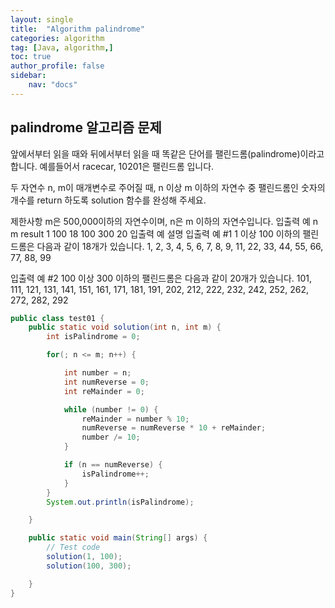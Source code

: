 ```yaml
---
layout: single
title:  "Algorithm palindrome"
categories: algorithm
tag: [Java, algorithm,]
toc: true
author_profile: false
sidebar:
    nav: "docs"
---
```

## palindrome 알고리즘 문제

앞에서부터 읽을 때와 뒤에서부터 읽을 때 똑같은 단어를 팰린드롬(palindrome)이라고 합니다. 예를들어서 racecar, 10201은 팰린드롬 입니다.

두 자연수 n, m이 매개변수로 주어질 때, n 이상 m 이하의 자연수 중 팰린드롬인 숫자의 개수를 return 하도록 solution 함수를 완성해 주세요.

제한사항
m은 500,000이하의 자연수이며, n은 m 이하의 자연수입니다.
입출력 예
n	m	result
1	100	18
100	300	20
입출력 예 설명
입출력 예 #1
1 이상 100 이하의 팰린드롬은 다음과 같이 18개가 있습니다.
1, 2, 3, 4, 5, 6, 7, 8, 9, 11, 22, 33, 44, 55, 66, 77, 88, 99

입출력 예 #2
100 이상 300 이하의 팰린드롬은 다음과 같이 20개가 있습니다.
101, 111, 121, 131, 141, 151, 161, 171, 181, 191, 202, 212, 222, 232, 242, 252, 262, 272, 282, 292


```java
public class test01 {
    public static void solution(int n, int m) {
        int isPalindrome = 0;

        for(; n <= m; n++) {

            int number = n;
            int numReverse = 0;
            int reMainder = 0;

            while (number != 0) {
                reMainder = number % 10;
                numReverse = numReverse * 10 + reMainder;
                number /= 10;
            }

            if (n == numReverse) {
                isPalindrome++;
            }
        }
        System.out.println(isPalindrome);

    }

    public static void main(String[] args) {
        // Test code
        solution(1, 100);
        solution(100, 300);

    }
}
```
